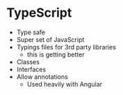 # TypeScript

* Type safe
* Super set of JavaScript
* Typings files for 3rd party libraries
    * this is getting better
* Classes
* Interfaces
* Allow annotations
    * Used heavily with Angular


